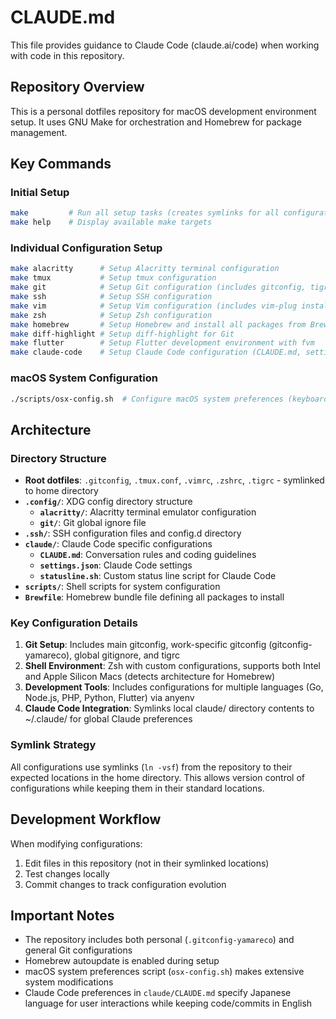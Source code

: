 # CLAUDE.md

This file provides guidance to Claude Code (claude.ai/code) when working with code in this repository.

## Repository Overview

This is a personal dotfiles repository for macOS development environment setup. It uses GNU Make for orchestration and Homebrew for package management.

## Key Commands

### Initial Setup
```bash
make         # Run all setup tasks (creates symlinks for all configurations)
make help    # Display available make targets
```

### Individual Configuration Setup
```bash
make alacritty      # Setup Alacritty terminal configuration
make tmux           # Setup tmux configuration
make git            # Setup Git configuration (includes gitconfig, tigrc)
make ssh            # Setup SSH configuration
make vim            # Setup Vim configuration (includes vim-plug installation)
make zsh            # Setup Zsh configuration
make homebrew       # Setup Homebrew and install all packages from Brewfile
make diff-highlight # Setup diff-highlight for Git
make flutter        # Setup Flutter development environment with fvm
make claude-code    # Setup Claude Code configuration (CLAUDE.md, settings.json, and statusline.sh)
```

### macOS System Configuration
```bash
./scripts/osx-config.sh  # Configure macOS system preferences (keyboard, trackpad, Finder, etc.)
```

## Architecture

### Directory Structure
- **Root dotfiles**: `.gitconfig`, `.tmux.conf`, `.vimrc`, `.zshrc`, `.tigrc` - symlinked to home directory
- **`.config/`**: XDG config directory structure
  - **`alacritty/`**: Alacritty terminal emulator configuration
  - **`git/`**: Git global ignore file
- **`.ssh/`**: SSH configuration files and config.d directory
- **`claude/`**: Claude Code specific configurations
  - **`CLAUDE.md`**: Conversation rules and coding guidelines
  - **`settings.json`**: Claude Code settings
  - **`statusline.sh`**: Custom status line script for Claude Code
- **`scripts/`**: Shell scripts for system configuration
- **`Brewfile`**: Homebrew bundle file defining all packages to install

### Key Configuration Details

1. **Git Setup**: Includes main gitconfig, work-specific gitconfig (gitconfig-yamareco), global gitignore, and tigrc
2. **Shell Environment**: Zsh with custom configurations, supports both Intel and Apple Silicon Macs (detects architecture for Homebrew)
3. **Development Tools**: Includes configurations for multiple languages (Go, Node.js, PHP, Python, Flutter) via anyenv
4. **Claude Code Integration**: Symlinks local claude/ directory contents to ~/.claude/ for global Claude preferences

### Symlink Strategy

All configurations use symlinks (`ln -vsf`) from the repository to their expected locations in the home directory. This allows version control of configurations while keeping them in their standard locations.

## Development Workflow

When modifying configurations:
1. Edit files in this repository (not in their symlinked locations)
2. Test changes locally
3. Commit changes to track configuration evolution

## Important Notes

- The repository includes both personal (`.gitconfig-yamareco`) and general Git configurations
- Homebrew autoupdate is enabled during setup
- macOS system preferences script (`osx-config.sh`) makes extensive system modifications
- Claude Code preferences in `claude/CLAUDE.md` specify Japanese language for user interactions while keeping code/commits in English